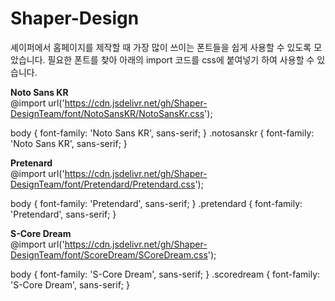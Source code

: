 # Shaper-Design

셰이퍼에서 홈페이지를 제작할 때 가장 많이 쓰이는 폰트들을 쉽게 사용할 수 있도록 모았습니다.
필요한 폰트를 찾아 아래의 import 코드를 css에 붙여넣기 하여 사용할 수 있습니다.

<b>Noto Sans KR</b><br>
@import url('https://cdn.jsdelivr.net/gh/Shaper-DesignTeam/font/NotoSansKR/NotoSansKr.css');

body { font-family: 'Noto Sans KR', sans-serif; }
.notosanskr { font-family: 'Noto Sans KR', sans-serif; }


<b>Pretenard</b> <br>
@import url('https://cdn.jsdelivr.net/gh/Shaper-DesignTeam/font/Pretendard/Pretendard.css');

body { font-family: 'Pretendard', sans-serif; }
.pretendard { font-family: 'Pretendard', sans-serif; }


<b>S-Core Dream</b> <br>
@import url('https://cdn.jsdelivr.net/gh/Shaper-DesignTeam/font/ScoreDream/SCoreDream.css');

body { font-family: 'S-Core Dream', sans-serif; }
.scoredream { font-family: 'S-Core Dream', sans-serif; }
